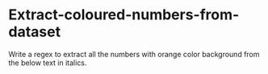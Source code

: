 # Extract-coloured-numbers-from-dataset
Write a regex to extract all the numbers with orange color background from the below text in italics.
